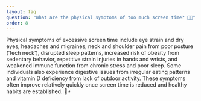 ```yaml
---
layout: faq
question: "What are the physical symptoms of too much screen time? 👀💪"
order: 8
---
```


Physical symptoms of excessive screen time include eye strain and dry eyes, headaches and migraines, neck and shoulder pain from poor posture ('tech neck'), disrupted sleep patterns, increased risk of obesity from sedentary behavior, repetitive strain injuries in hands and wrists, and weakened immune function from chronic stress and poor sleep. Some individuals also experience digestive issues from irregular eating patterns and vitamin D deficiency from lack of outdoor activity. These symptoms often improve relatively quickly once screen time is reduced and healthy habits are established. 🏥⚡